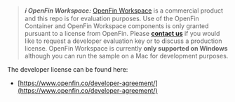 >**_:information_source: OpenFin Workspace:_** [OpenFin Workspace](https://www.openfin.co/workspace/) is a commercial product and this repo is for evaluation purposes. Use of the OpenFin Container and OpenFin Workspace components is only granted pursuant to a  license from OpenFin. Please [**contact us**](https://www.openfin.co/workspace/poc/) if you would like to request a developer evaluation key or to discuss a production license.
OpenFin Workspace is currently **only supported on Windows** although you can run the sample on a Mac for development purposes.

The developer license can be found here:

* [https://www.openfin.co/developer-agreement/](https://www.openfin.co/developer-agreement/)
